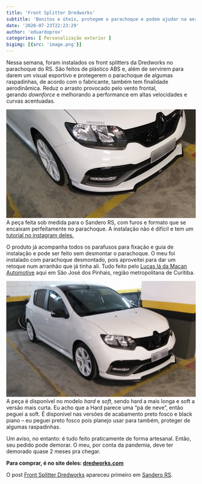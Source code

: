 ```yaml
---
title: 'Front Splitter Dredworks'
subtitle: 'Bonitos e úteis, protegem o parachoque e podem ajudar na aerodinâmica.'
date: '2020-07-23T22:23:29'
author: 'eduardoprox'
categories: [ Personalização exterior ]
bigimg: [{src: 'image.png'}]
---
```


Nessa semana, foram instalados os front splitters da Dredworks no parachoque do RS. São feitos de plástico ABS e, além de servirem para darem um visual esportivo e protegerem o parachoque de algumas raspadinhas, de acordo com o fabricante, também tem finalidade aerodinâmica. Reduz o arrasto provocado pelo vento frontal, gerando *downforce* e melhorando a performance em altas velocidades e curvas acentuadas.


![](image.png)
A peça feita sob medida para o Sandero RS, com furos e formato que se encaixam perfeitamente no parachoque. A instalação não é difícil e tem um [tutorial no instagram deles.](https://www.instagram.com/stories/highlights/17857717498602928/)


O produto já acompanha todos os parafusos para fixação e guia de instalação e pode ser feito sem desmontar o parachoque. O meu foi instalado com parachoque desmontado, pois aproveitei para dar um retoque num arranhão que já tinha ali. Tudo feito pelo [Lucas lá da Macan Automotive](https://www.facebook.com/MACANautomotive) aqui em São José dos Pinhais, região metropolitana de Curitiba.


![](fotocarro-1024x624.png)
A peça é disponível no modelo *hard* e *soft*, sendo hard a mais longa e soft a versão mais curta. Eu acho que a Hard parece uma “pá de neve”, então peguei a soft. É disponível nas versões de acabamento preto fosco e black piano – eu peguei preto fosco pois planejo usar para também, proteger de algumas raspadinhas.


Um aviso, no entanto: é tudo feito praticamente de forma artesanal. Então, seu pedido pode demorar. O meu, por conta da pandemia, deve ter demorado quase 2 meses pra chegar.


**Para comprar, é no site deles: [dredworks.com](https://www.dredworks.com/pagina-de-produto/front-splitter-sandero-rs)**


O post [Front Splitter Dredworks](https://sanderors.com/front-splitter-dredworks/) apareceu primeiro em [Sandero RS](https://sanderors.com).

